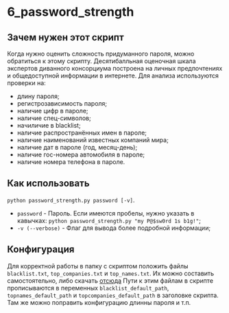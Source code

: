 # 6_password_strength
## Зачем нужен этот скрипт
Когда нужно оценить сложность придуманного пароля, можно обратиться к этому скрипту.
Десятибалльная оценочная шкала экспертов диванного консорциума построена на личных предпочтениях и общедоступной информации в интернете.
Для анализа используются проверки на:
- длину пароля;
- регистрозависимость пароля;
- наличие цифр в пароле;
- наличие спец-символов;
- начиличие в blacklist;
- наличие распространённых имен в пароле;
- наличие наименований известных компаний мира;
- наличие дат в пароле (год, месяц-день);
- наличие гос-номера автомобиля в пароле;
- наличие номера телефона в пароле.

## Как использовать 
`python password_strength.py password [-v]`.
- `password` - Пароль. Если имеются пробелы, нужно указать в кавычках: `python password_strength.py "my P@$sw0rd 1s b1g!"`;
- `-v (--verbose)` - Флаг для вывода более подробной информации;

## Конфигурация
Для корректной работы в папку с скриптом положить файлы `blacklist.txt`, `top_companies.txt` и `top_names.txt`.
Их можно составить самостоятельно, либо скачать [отсюда](https://github.com/SteAlzzer/a20414bc01bf479b53bf0173617aca74/tree/master/6_password_strength)
Пути к этим файлам в скрипте прописываются в переменных `blacklist_default_path`, `topnames_default_path` и `topcompanies_default_path` в заголовке скрипта.
Там же можно поправить конфигурацию длинны пароля и т.п.